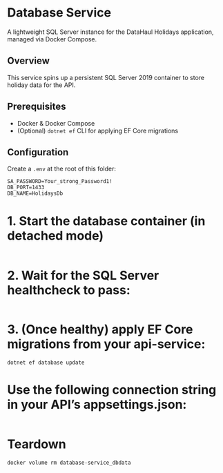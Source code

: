 # Database Service

A lightweight SQL Server instance for the DataHaul Holidays application, managed via Docker Compose.

## Overview

This service spins up a persistent SQL Server 2019 container to store holiday data for the API.

## Prerequisites

- Docker & Docker Compose
- (Optional) `dotnet ef` CLI for applying EF Core migrations

## Configuration

Create a `.env` at the root of this folder:

```dotenv
SA_PASSWORD=Your_strong_Password1!
DB_PORT=1433
DB_NAME=HolidaysDb
```

# 1. Start the database container (in detached mode)

```docker-compose up -d

```

# 2. Wait for the SQL Server healthcheck to pass:

```docker-compose ps

```

# 3. (Once healthy) apply EF Core migrations from your api-service:

```cd ../api-service
dotnet ef database update
```

# Use the following connection string in your API’s appsettings.json:

```Server=localhost,${DB_PORT};Database=${DB_NAME};User Id=sa;Password=${SA_PASSWORD};

```

# Teardown

```docker-compose down
docker volume rm database-service_dbdata
```

